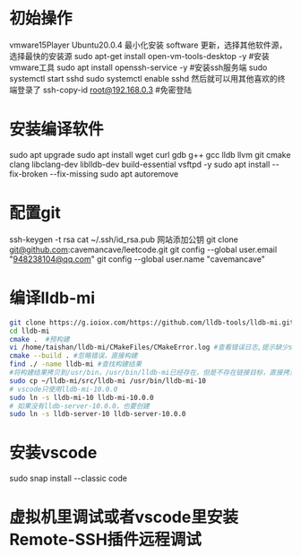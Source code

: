 # 初始操作
vmware15Player Ubuntu20.0.4 
最小化安装
software 更新，选择其他软件源，选择最快的安装源
sudo apt-get install open-vm-tools-desktop -y #安装vmware工具
sudo apt install openssh-service -y #安装ssh服务端
sudo systemctl start sshd 
sudo systemctl enable sshd 
然后就可以用其他喜欢的终端登录了
ssh-copy-id root@192.168.0.3 #免密登陆

# 安装编译软件
sudo apt upgrade
sudo apt install wget curl gdb g++ gcc lldb llvm git cmake clang libclang-dev liblldb-dev build-essential vsftpd -y
sudo apt install --fix-broken --fix-missing
sudo apt autoremove

# 配置git
ssh-keygen -t rsa 
cat ~/.ssh/id_rsa.pub 
网站添加公钥
git clone git@github.com:cavemancave/leetcode.git
git config --global user.email "948238104@qq.com"
git config --global user.name "cavemancave"

# 编译lldb-mi
```bash
git clone https://g.ioiox.com/https://github.com/lldb-tools/lldb-mi.git 
cd lldb-mi
cmake .  #预构建
vi /home/taishan/lldb-mi/CMakeFiles/CMakeError.log #查看错误日志,提示缺少signpost.h
cmake --build . #忽略错误，直接构建
find ./ -name lldb-mi #查找构建结果
#将构建结果拷贝到/usr/bin，/usr/bin/lldb-mi已经存在，但是不存在链接目标，直接拷贝成目标
sudo cp ~/lldb-mi/src/lldb-mi /usr/bin/lldb-mi-10
# vscode只使用lldb-mi-10.0.0
sudo ln -s lldb-mi-10 lldb-mi-10.0.0
# 如果没有lldb-server-10.0.0，也要创建
sudo ln -s lldb-server-10 lldb-server-10.0.0
```

# 安装vscode
sudo snap install --classic code 

# 虚拟机里调试或者vscode里安装Remote-SSH插件远程调试
